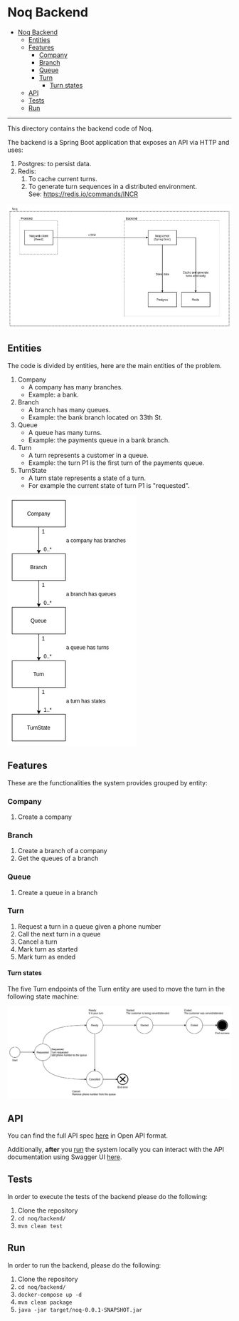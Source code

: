 # Noq Backend

- [Noq Backend](#noq-backend)
  - [Entities](#entities)
  - [Features](#features)
    - [Company](#company)
    - [Branch](#branch)
    - [Queue](#queue)
    - [Turn](#turn)
      - [Turn states](#turn-states)
  - [API](#api)
  - [Tests](#tests)
  - [Run](#run)

---

This directory contains the backend code of Noq.

The backend is a Spring Boot application that exposes an API via HTTP and uses:
1. Postgres: to persist data.
2. Redis:
   1. To cache current turns.
   2. To generate turn sequences in a distributed environment.
      <br>See: https://redis.io/commands/INCR

![Architecture](./docs/diagrams/architecture.jpg)

## Entities

The code is divided by entities, here are the main entities of the problem.

1. Company
   * A company has many branches.
   * Example: a bank.
2. Branch
   * A branch has many queues.
   * Example: the bank branch located on 33th St.
3. Queue
   * A queue has many turns.
   * Example: the payments queue in a bank branch.
4. Turn
   * A turn represents a customer in a queue.
   * Example: the turn P1 is the first turn of the payments queue.
5. TurnState
   * A turn state represents a state of a turn.
   * For example the current state of turn P1 is "requested".

![Domain](docs/diagrams/domain.jpg)

## Features

These are the functionalities the system provides grouped by entity:

### Company

1. Create a company

### Branch

1. Create a branch of a company
2. Get the queues of a branch

### Queue

1. Create a queue in a branch

### Turn

1. Request a turn in a queue given a phone number
1. Call the next turn in a queue
1. Cancel a turn
1. Mark turn as started
1. Mark turn as ended

#### Turn states

The five Turn endpoints of the Turn entity are used to move the turn in the following state machine:

![State Machine](docs/diagrams/state-machine.jpg)

## API

You can find the full API spec [here](docs/api_spec.json) in Open API format.

Additionally, **after** you [run](#run) the system locally you can interact with
the API documentation using Swagger UI [here](http://localhost:8000/swagger-ui.html).

## Tests

In order to execute the tests of the backend please do the following:

1. Clone the repository
2. `cd noq/backend/`
3. `mvn clean test`

## Run

In order to run the backend, please do the following:

1. Clone the repository
2. `cd noq/backend/`
3. `docker-compose up -d`
4. `mvn clean package`
5. `java -jar target/noq-0.0.1-SNAPSHOT.jar`
